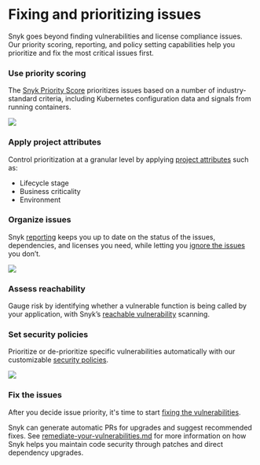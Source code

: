 # Fixing and prioritizing issues

Snyk goes beyond finding vulnerabilities and license compliance issues. Our priority scoring, reporting, and policy setting capabilities help you prioritize and fix the most critical issues first.

### Use priority scoring

The [Snyk Priority Score](starting-to-fix-vulnerabilities/snyk-priority-score.md) prioritizes issues based on a number of industry-standard criteria, including Kubernetes configuration data and signals from running containers.

![](<../../.gitbook/assets/image (86) (2).png>)

### Apply project attributes <a href="#h.r3thgse7qt7n" id="h.r3thgse7qt7n"></a>

Control prioritization at a granular level by applying [project attributes](../../getting-started/introduction-to-snyk-projects/view-project-information/project-attributes.md) such as:

* Lifecycle stage
* Business criticality
* Environment

### Organize issues

Snyk [reporting](../../introducing-snyk/snyks-core-concepts/reporting.md) keeps you up to date on the status of the issues, dependencies, and licenses you need, while letting you [ignore the issues](issue-management/ignore-issues.md) you don’t.

![](<../../.gitbook/assets/image (66) (4).png>)

### Assess reachability <a href="#h.ts3kx23p4m7p" id="h.ts3kx23p4m7p"></a>

Gauge risk by identifying whether a vulnerable function is being called by your application, with Snyk’s [reachable vulnerability](prioritizing-issues/reachable-vulnerabilities.md) scanning.

### Set security policies

Prioritize or de-prioritize specific vulnerabilities automatically with our customizable [security policies](security-policies/).

![](<../../.gitbook/assets/image (82) (3).png>)

### Fix the issues

After you decide issue priority, it's time to start [fixing the vulnerabilities](starting-to-fix-vulnerabilities/).

Snyk can generate automatic PRs for upgrades and suggest recommended fixes. See [remediate-your-vulnerabilities.md](issue-management/remediate-your-vulnerabilities.md "mention") for more information on how Snyk helps you maintain code security through patches and direct dependency upgrades.
